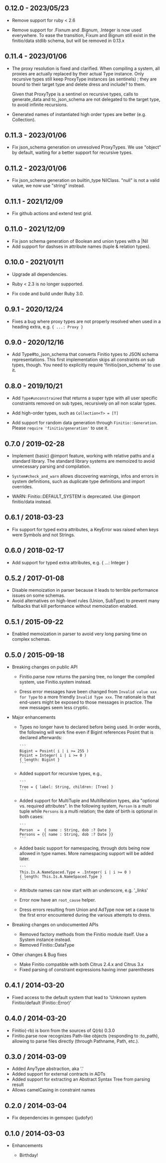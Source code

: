 ## 0.12.0 - 2023/05/23

* Remove support for ruby < 2.6

* Remove support for .Fixnum and .Bignum, .Integer is now used
  everywhere. To ease the transition, Fixum and Bignum still exist
  in the finitio/data stdlib schema, but will be removed in 0.13.x

## 0.11.4 - 2023/01/06

* The proxy resolution is fixed and clarified. When compiling
  a system, all proxies are actually replaced by their actual
  Type instance. Only recursive types still keep ProxyType
  instances (as sentinels) ; they are bound to their target
  type and delete dress and include? to them.

  Given that ProxyType is a sentinel on recursive types, calls
  to generate_data and to_json_schema are not delegated to the
  target type, to avoid infinite recursions.

* Generated names of instantiated high order types are better
  (e.g. Collection<String>).

## 0.11.3 - 2023/01/06

* Fix json_schema generation on unresolved ProxyTypes. We use
  "object" by default, waiting for a better support for recursive
  types.

## 0.11.2 - 2023/01/06

* Fix json_schema generation on builtin_type NilClass. "null"
  is not a valid value, we now use "string" instead.

## 0.11.1 - 2021/12/09

* Fix github actions and extend test grid.

## 0.11.0 - 2021/12/09

* Fix json schema generation of Boolean and union types with a |Nil
* Add support for dashses in attribute names (tuple & relation types).

## 0.10.0 - 2021/01/11

* Upgrade all dependencies.

* Ruby < 2.3 is no longer supported.

* Fix code and build under Ruby 3.0.

## 0.9.1 - 2020/12/24

* Fixes a bug where proxy types are not properly resolved when used
  in a heading extra, e.g. `{ ...: Proxy }`

## 0.9.0 - 2020/12/16

* Add Type#to_json_schema that converts Finitio types to JSON schema
  representations. This first implementation skips all constraints on sub types,
  though. You need to explicitly require 'finitio/json_schema' to use it.

## 0.8.0 - 2019/10/21

* Add `Type#unconstrained` that returns a super type with all user specific
  constraints removed on sub types, recursively on all non scalar types.

* Add high-order types, such as `Collection<T> = [T]`

* Add support for random data generation through `Finitio::Generation`.
  Please `require 'finitio/generation'` to use it.

## 0.7.0 / 2019-02-28

* Implement (basic) @import feature, working with relative paths
  and a standard library. The standard library systems are memoized
  to avoid unnecessary parsing and compilation.

* `System#check_and_warn` allows discovering warnings, infos and
  errors in system definitions, such as duplicate type definitions
  and import overrides.

* WARN: Finitio::DEFAULT_SYSTEM is deprecated. Use @import
  finitio/data instead.

## 0.6.1 / 2018-03-23

* Fix support for typed extra attributes, a KeyError was raised when
  keys were Symbols and not Strings.

## 0.6.0 / 2018-02-17

* Add support for typed extra attributes, e.g. { ...: Integer }

## 0.5.2 / 2017-01-08

* Disable memoization in parser because it leads to terrible performance
  issues on some schemas.
* Avoid alternatives on high-level rules (Union, SubType) to prevent many
  fallbacks that kill performance without memoization enabled.

## 0.5.1 / 2015-09-22

* Enabled memoization in parser to avoid very long parsing time on complex
  schemas.

## 0.5.0 / 2015-09-18

* Breaking changes on public API

  * Finitio.parse now returns the parsing tree, no longer the compiled system,
    use Finitio.system instead.

  * Dress error messages have been changed from `Invalid value xxx for Type` to
    a more friendly `Invalid Type xxx`. The rationale is that end-users might
    be exposed to those messages in practice. The new messages seem less cryptic.

* Major enhancements

  * Types no longer have to declared before being used. In order words, the
    following will work fine even if Bigint references Posint that is declared
    afterwards:

        ```
        Bigint = Posint( i | i >= 255 )
        Posint = Integer( i | i >= 0 )
        { length: Bigint }
        ```

  * Added support for recursive types, e.g.,

        ```
        Tree = { label: String, children: [Tree] }
        ```

  * Added support for MultiTuple and MultiRelation types, aka "optional
    vs. required attributes". In the following system, `Person` is a multi
    tuple while `Persons` is a multi relation; the date of birth is optional
    in both cases:

        ```
        Person  =  { name : String, dob :? Date }
        Persons = {{ name : String, dob :? Date }}
        ```

  * Added basic support for namespacing, through dots being now allowed in
    type names. More namespacing support will be added later.


        ```
        This.Is.A.NameSpaced.Type = .Integer( i | i >= 0 )
        { length: This.Is.A.NameSpaced.Type }
        ```

  * Attribute names can now start with an underscore, e.g. '_links'

  * Error now have an `root_cause` helper.

  * Dress errors resulting from Union and AdType now set a cause to the first
    error encountered during the various attempts to dress.

* Breaking changes on undocumented APIs

  * Removed factory methods from the Finitio module itself. Use a System
    instance instead.
  * Removed Finitio::DataType

* Other changes & Bug fixes

  * Make Finitio compatible with both Citrus 2.4.x and Citrus 3.x
  * Fixed parsing of constraint expressions having inner parentheses

## 0.4.1 / 2014-03-20

* Fixed access to the default system that lead to 'Unknown system
  Finitio/default (Finitio::Error)'

## 0.4.0 / 2014-03-20

* Finitio(-rb) is born from the sources of Q(rb) 0.3.0
* Finitio.parse now recognizes Path-like objects (responding to :to_path),
  allowing to parse files directly (through Pathname, Path, etc.).

## 0.3.0 / 2014-03-09

* Added AnyType abstraction, aka '.'
* Added support for external contracts in ADTs
* Added support for extracting an Abstract Syntax Tree from parsing result
* Allows camelCasing in constraint names

## 0.2.0 / 2014-03-04

* Fix dependencies in gemspec (judofyr)

## 0.1.0 / 2014-03-03

* Enhancements

  * Birthday!
